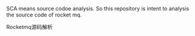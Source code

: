 SCA means source codoe analysis. So this repository is intent to analysis the source code of rocket mq.

Rocketmq源码解析
